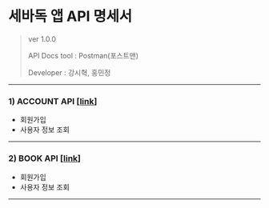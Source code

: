 # 세바독 앱 API 명세서

> ver 1.0.0 
> 
> API Docs tool : Postman(포스트맨)
> 
> Developer : 강시혁, 홍민정

---

### 1) ACCOUNT API [[link](https://documenter.getpostman.com/view/21357078/2s9Yyqk37P)]

- 회원가입
- 사용자 정보 조회

---

### 2) BOOK API [[link](https://documenter.getpostman.com/view/21357078/2s9YsRc8w3)]

- 회원가입
- 사용자 정보 조회

---
